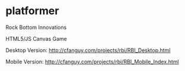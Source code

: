 platformer
==========

Rock Bottom Innovations

HTML5/JS Canvas Game

Desktop Version: http://cfanguy.com/projects/rbi/RBI_Desktop.html


Mobile Version: http://cfanguy.com/projects/rbi/RBI_Mobile_Index.html
